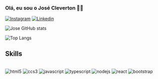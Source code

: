### Olá, eu sou o José Cleverton 👍🏽

[![Instagram](https://img.shields.io/badge/Instagram-E4405F?style=for-the-badge&logo=instagram&logoColor=white)](https://www.instagram.com/) [![Linkedin](    https://img.shields.io/badge/LinkedIn-0077B5?style=for-the-badge&logo=linkedin&logoColor=white)](https://www.instagram.com/)

![Jose GitHub stats](https://github-readme-stats.vercel.app/api?username=Jose-cardos0&show_icons=true&theme=onedark)

![Top Langs](https://github-readme-stats.vercel.app/api/top-langs/?username=Jose-cardos0&layout=compact)


## Skills

<div style="display: inline_block"><br/>
    <img align="center" alt="html5" src="https://img.shields.io/badge/HTML5-E34F26?style=for-the-badge&logo=html5&logoColor=white">
    <img align="center" alt="ccs3" src="https://img.shields.io/badge/CSS3-1572B6?style=for-the-badge&logo=css3&logoColor=white">
    <img align="center" alt="javascript" src="https://img.shields.io/badge/JavaScript-F7DF1E?style=for-the-badge&logo=javascript&logoColor=black">
    <img align="center" alt="typescript" src="https://img.shields.io/badge/TypeScript-007ACC?style=for-the-badge&logo=typescript&logoColor=white">
    <img align="center" alt="nodejs" src="https://img.shields.io/badge/Node.js-43853D?style=for-the-badge&logo=node.js&logoColor=white">
    <img align="center" alt="react" src="https://img.shields.io/badge/React-20232A?style=for-the-badge&logo=react&logoColor=61DAFB">
    <img align="center" alt="bootstrap" src="https://img.shields.io/badge/Bootstrap-563D7C?style=for-the-badge&logo=bootstrap&logoColor=white">
</div><br/>

